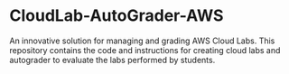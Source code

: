 # CloudLab-AutoGrader-AWS
An innovative solution for managing and grading AWS Cloud Labs. This repository contains the code and instructions for creating cloud labs and autograder to evaluate the labs performed by students.
